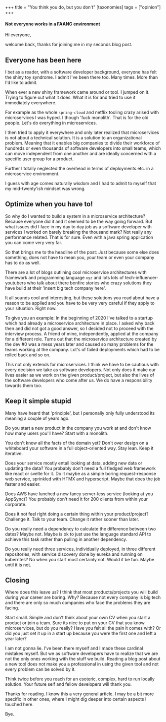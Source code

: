 +++
title = "You think you do, but you don't"
[taxonomies]
    tags = ["opinion"]
+++

#### Not everyone works in a FAANG environment

Hi everyone,

welcome back, thanks for joining me in my seconds blog post.

## Everyone has been here

I bet as a reader, with a software developer background, everyone has felt the shiny toy syndrome. I admit I've been there too. Many times. More than I'd like to admit.

When ever a new shiny framework came around or tool. I jumped on it. Trying to figure out what it does. What it is for and tried to use it immediately everywhere.

For example as the whole `spring-cloud` and netflix tooling crazy arised with microservices I was hyped. I though 'fuck monolith'. That is for the old people. Let's do everything in microservices.

I then tried to apply it everywhere and only later realized that microservices is not about a technical solution. It is a solution to an organizational problem. Meaning that it enables big companies to divide their workforce of hundreds or even thousands of software developers into small teams, which can move independent from one another and are ideally concerned with a specific user group for a product.

Further I totally neglected the overhead in terms of deployments etc. in a microservice environment.

I guess with age comes naturally wisdom and I had to admit to myself that my mid-twenty'ish mindset was wrong.

## Optimize when you have to!

So why do I wanted to build a system in a microservice architecture? Because everyone did it and it seemed to be the way going forward. But what issues did I face in my day to day job as a software developer with services I worked on barely breaking the thousand mark? Not really any performance related. That is for sure. Even with a java spring application you can come very very far.

So that brings me to the headline of the post: Just because some else does something, does not have to mean you, your team or even your company has to do as well.

There are a lot of blogs outlining cool microservice architectures with framework and programming language `xyz` and lots lots of tech-influencer-youtubers who talk about there bonfire stories who crazy solutions they have build at their 'insert big tech company here'.

It all sounds cool and interesting, but these solutions you read about have a reason to be applied and you have to be very very careful if they apply to your situation. Right now.

To give you an example: In the beginning of 2020 I've talked to a startup which had already a microservice architecture in place. I asked why back then and did not got a good answer, so I decided not to proceed with the interview process. A friend of mine, independently, applied at the company for a different role. Turns out that the microservice architecture created by the dev #0 was a mess years later and caused so many problems for the teams working at the company. Lot's of failed deployments which had to be rolled back and so on.

This not only extends for microservices. I think we have to be cautious with every decision we take as software developers. Not only does it make our lives easier as we work on the given product/project, but also the lives of the software developers who come after us. We do have a responsibility towards them too.

## Keep it simple stupid

Many have heard that 'principle', but I personally only fully understood its meaning a couple of years ago.

Do you start a new product in the company you work at and don't know how many users you'll have? Start with a monolith.

You don't know all the facts of the domain yet? Don't over design on a whiteboard your software in a full object-oriented way. Stay lean. Keep it iterative.

Does your service mostly entail looking at data, adding new data or updating the data? You probably don't need a full fledged web framework like react or svelte for it. Do it maybe as a simple boring request-response web service, sprinkled with HTMX and hyperscript. Maybe that does the job faster and easier.

Does AWS have lunched a new fancy server-less service (looking at you AppSync)? You probably don't need it for 200 clients from within your corporate.

Does it not feel right doing a certain thing within your product/project? Challenge it. Talk to your team. Change it rather sooner than later.

Do you really need a dependency to calculate the difference between two dates? Maybe not. Maybe is ok to just use the language standard API to achieve this task rather than pulling in another dependency.

Do you really need three services, individually deployed, in three different repositories, with service discovery done by eureka and running on kuberntes? No when you start most certainly not. Would it be fun. Maybe until it is not.

## Closing

Where does this leave us? I think that most products/projects you will build during your career are boring. Why? Because not every company is big tech and there are only so much companies who face the problems they are facing.

Start small. Simple and don't think about your own CV when you start a product or join a team. Sure its nice to put on your CV that you know microservices, but do you really? Have you felt all the pain it comes with? Or did you just set it up in a start up because you were the first one and left a year later?

I am not gonna lie. I've been there myself and I made these cardinal mistakes myself. But we as software developers have to realize that we are not the only ones working with the stuff we build. Reading a blog post about a new tool does not make you a professional in using the given tool and not every problem can be solved by it.

Think twice before you reach for an esoteric, complex, hard to run locally solution. Your future self and fellow developers will thank you.

Thanks for reading. I know this a very general article. I may be a bit more specific in other ones, where I might dig deeper into certain aspects I touched here.

Bye.
